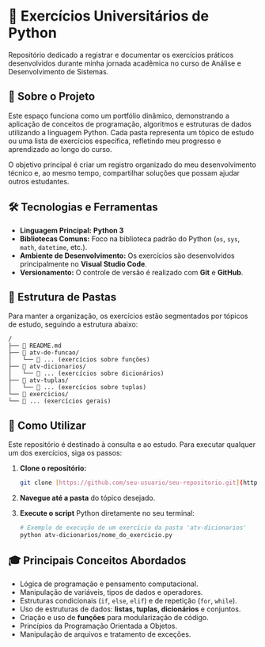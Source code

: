 # 🐍 Exercícios Universitários de Python

Repositório dedicado a registrar e documentar os exercícios práticos desenvolvidos durante minha jornada acadêmica no curso de Análise e Desenvolvimento de Sistemas.

## 🎯 Sobre o Projeto

Este espaço funciona como um portfólio dinâmico, demonstrando a aplicação de conceitos de programação, algoritmos e estruturas de dados utilizando a linguagem Python. Cada pasta representa um tópico de estudo ou uma lista de exercícios específica, refletindo meu progresso e aprendizado ao longo do curso.

O objetivo principal é criar um registro organizado do meu desenvolvimento técnico e, ao mesmo tempo, compartilhar soluções que possam ajudar outros estudantes.

## 🛠️ Tecnologias e Ferramentas

* **Linguagem Principal:** **Python 3**
* **Bibliotecas Comuns:** Foco na biblioteca padrão do Python (`os`, `sys`, `math`, `datetime`, etc.).
* **Ambiente de Desenvolvimento:** Os exercícios são desenvolvidos principalmente no **Visual Studio Code**.
* **Versionamento:** O controle de versão é realizado com **Git** e **GitHub**.

## 📂 Estrutura de Pastas

Para manter a organização, os exercícios estão segmentados por tópicos de estudo, seguindo a estrutura abaixo:

  ```
/
├── 📄 README.md
├── 📁 atv-de-funcao/
│   └── 📄 ... (exercícios sobre funções)
├── 📁 atv-dicionarios/
│   └── 📄 ... (exercícios sobre dicionários)
├── 📁 atv-tuplas/
│   └── 📄 ... (exercícios sobre tuplas)
└── 📁 exercicios/
└── 📄 ... (exercícios gerais)
  ```

## 🚀 Como Utilizar

Este repositório é destinado à consulta e ao estudo. Para executar qualquer um dos exercícios, siga os passos:

1.  **Clone o repositório:**
    ```bash
    git clone [https://github.com/seu-usuario/seu-repositorio.git](https://github.com/seu-usuario/seu-repositorio.git)
    ```

2.  **Navegue até a pasta** do tópico desejado.

3.  **Execute o script** Python diretamente no seu terminal:
    ```bash
    # Exemplo de execução de um exercício da pasta 'atv-dicionarios'
    python atv-dicionarios/nome_do_exercicio.py
    ```

## 🎓 Principais Conceitos Abordados

* Lógica de programação e pensamento computacional.
* Manipulação de variáveis, tipos de dados e operadores.
* Estruturas condicionais (`if`, `else`, `elif`) e de repetição (`for`, `while`).
* Uso de estruturas de dados: **listas, tuplas, dicionários** e conjuntos.
* Criação e uso de **funções** para modularização de código.
* Princípios da Programação Orientada a Objetos.
* Manipulação de arquivos e tratamento de exceções.
